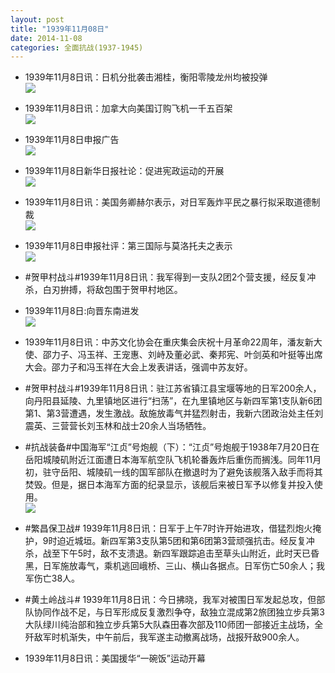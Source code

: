 ```yaml
---
layout: post
title: "1939年11月08日"
date: 2014-11-08
categories: 全面抗战(1937-1945)
---
```


<meta name="referrer" content="no-referrer" />

- 1939年11月8日讯：日机分批袭击湘桂，衡阳零陵龙州均被投弹 <br/><img src="https://ww2.sinaimg.cn/large/aca367d8jw1em3zhxpgu4j20b805s0tg.jpg" />

- 1939年11月8日讯：加拿大向美国订购飞机一千五百架 <br/><img src="https://ww4.sinaimg.cn/large/aca367d8jw1em3yc4r764j20bg0bz3zh.jpg" />

- 1939年11月8日申报广告 <br/><img src="https://ww1.sinaimg.cn/large/aca367d8jw1em3xratqkcj20ho0kltcd.jpg" />

- 1939年11月8日新华日报社论：促进宪政运动的开展 <br/><img src="https://ww4.sinaimg.cn/large/aca367d8jw1em3ww47w41j211f0hhq9h.jpg" />

- 1939年11月8日讯：美国务卿赫尔表示，对日军轰炸平民之暴行拟采取道德制裁 <br/><img src="https://ww2.sinaimg.cn/large/aca367d8jw1em3w136yvgj20860kejtq.jpg" />

- 1939年11月8日申报社评：第三国际与莫洛托夫之表示 <br/><img src="https://ww2.sinaimg.cn/large/aca367d8jw1em3uan2ql9j20on0xsash.jpg" />

- #贺甲村战斗#1939年11月8日讯：我军得到一支队2团2个营支援，经反复冲杀，白刃拚搏，将敌包围于贺甲村地区。 

- 1939年11月8日:向晋东南进发 <br/><img src="https://ww3.sinaimg.cn/large/aca367d8jw1em3h0880xnj20j110qk3o.jpg" />

- 1939年11月8日讯：中苏文化协会在重庆集会庆祝十月革命22周年，潘友新大使、邵力子、冯玉祥、王宠惠、刘峙及董必武、秦邦宪、叶剑英和叶挺等出席大会。邵力子和冯玉祥在大会上发表讲话，强调中苏友好。 

- #贺甲村战斗#1939年11月8日讯：驻江苏省镇江县宝堰等地的日军200余人，向丹阳县延陵、九里镇地区进行“扫荡”，在九里镇地区与新四军第1支队新6团第1、第3营遭遇，发生激战。敌施放毒气并猛烈射击，我新六团政治处主任刘震英、三营营长刘玉林和战士20余人当场牺牲。 

- #抗战装备#中国海军“江贞”号炮舰（下）：“江贞”号炮舰于1938年7月20日在岳阳城陵矶附近江面遭日本海军航空队飞机轮番轰炸后重伤而搁浅。同年11月初，驻守岳阳、城陵矶一线的国军部队在撤退时为了避免该舰落入敌手而将其焚毁。但是，据日本海军方面的纪录显示，该舰后来被日军予以修复并投入使用。 <br/><img src="https://ww2.sinaimg.cn/large/aca367d8jw1em3cyillvgj20b407ngm2.jpg" />

- #繁昌保卫战# 1939年11月8日讯：日军于上午7时许开始进攻，借猛烈炮火掩护，9时迫近城垣。新四军第3支队第5团和第6团第3营顽强抗击。经反复冲杀，战至下午5时，敌不支溃退。新四军跟踪追击至草头山附近，此时天已昏黑，日军施放毒气，乘机逃回峨桥、三山、横山各据点。日军伤亡50余人；我军伤亡38人。 

- #黄土岭战斗# 1939年11月8日讯：今日拂晓，我军对被围日军发起总攻，但部队协同作战不足，与日军形成反复激烈争夺，敌独立混成第2旅团独立步兵第3大队绿川纯治部和独立步兵第5大队森田春次部及110师团一部接近主战场，全歼敌军时机渐失，中午前后，我军遂主动撤离战场，战报歼敌900余人。 

- 1939年11月8日讯：美国援华“一碗饭”运动开幕 

